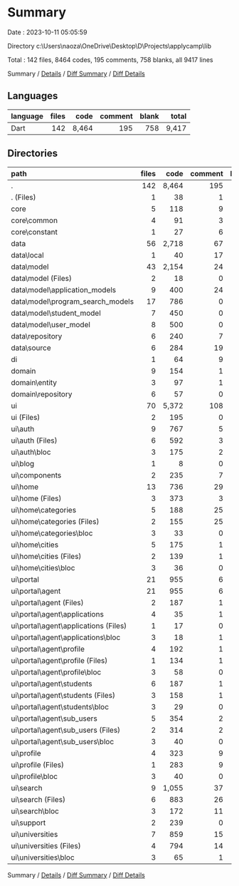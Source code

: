 # Summary

Date : 2023-10-11 05:05:59

Directory c:\\Users\\naoza\\OneDrive\\Desktop\\D\\Projects\\applycamp\\lib

Total : 142 files,  8464 codes, 195 comments, 758 blanks, all 9417 lines

Summary / [Details](details.md) / [Diff Summary](diff.md) / [Diff Details](diff-details.md)

## Languages
| language | files | code | comment | blank | total |
| :--- | ---: | ---: | ---: | ---: | ---: |
| Dart | 142 | 8,464 | 195 | 758 | 9,417 |

## Directories
| path | files | code | comment | blank | total |
| :--- | ---: | ---: | ---: | ---: | ---: |
| . | 142 | 8,464 | 195 | 758 | 9,417 |
| . (Files) | 1 | 38 | 1 | 4 | 43 |
| core | 5 | 118 | 9 | 21 | 148 |
| core\\common | 4 | 91 | 3 | 14 | 108 |
| core\\constant | 1 | 27 | 6 | 7 | 40 |
| data | 56 | 2,718 | 67 | 312 | 3,097 |
| data\\local | 1 | 40 | 17 | 17 | 74 |
| data\\model | 43 | 2,154 | 24 | 164 | 2,342 |
| data\\model (Files) | 2 | 18 | 0 | 4 | 22 |
| data\\model\\application_models | 9 | 400 | 24 | 32 | 456 |
| data\\model\\program_search_models | 17 | 786 | 0 | 73 | 859 |
| data\\model\\student_model | 7 | 450 | 0 | 24 | 474 |
| data\\model\\user_model | 8 | 500 | 0 | 31 | 531 |
| data\\repository | 6 | 240 | 7 | 59 | 306 |
| data\\source | 6 | 284 | 19 | 72 | 375 |
| di | 1 | 64 | 9 | 10 | 83 |
| domain | 9 | 154 | 1 | 15 | 170 |
| domain\\entity | 3 | 97 | 1 | 7 | 105 |
| domain\\repository | 6 | 57 | 0 | 8 | 65 |
| ui | 70 | 5,372 | 108 | 396 | 5,876 |
| ui (Files) | 2 | 195 | 0 | 14 | 209 |
| ui\\auth | 9 | 767 | 5 | 100 | 872 |
| ui\\auth (Files) | 6 | 592 | 3 | 54 | 649 |
| ui\\auth\\bloc | 3 | 175 | 2 | 46 | 223 |
| ui\\blog | 1 | 8 | 0 | 3 | 11 |
| ui\\components | 2 | 235 | 7 | 10 | 252 |
| ui\\home | 13 | 736 | 29 | 53 | 818 |
| ui\\home (Files) | 3 | 373 | 3 | 15 | 391 |
| ui\\home\\categories | 5 | 188 | 25 | 18 | 231 |
| ui\\home\\categories (Files) | 2 | 155 | 25 | 6 | 186 |
| ui\\home\\categories\\bloc | 3 | 33 | 0 | 12 | 45 |
| ui\\home\\cities | 5 | 175 | 1 | 20 | 196 |
| ui\\home\\cities (Files) | 2 | 139 | 1 | 6 | 146 |
| ui\\home\\cities\\bloc | 3 | 36 | 0 | 14 | 50 |
| ui\\portal | 21 | 955 | 6 | 95 | 1,056 |
| ui\\portal\\agent | 21 | 955 | 6 | 95 | 1,056 |
| ui\\portal\\agent (Files) | 2 | 187 | 1 | 7 | 195 |
| ui\\portal\\agent\\applications | 4 | 35 | 1 | 14 | 50 |
| ui\\portal\\agent\\applications (Files) | 1 | 17 | 0 | 3 | 20 |
| ui\\portal\\agent\\applications\\bloc | 3 | 18 | 1 | 11 | 30 |
| ui\\portal\\agent\\profile | 4 | 192 | 1 | 21 | 214 |
| ui\\portal\\agent\\profile (Files) | 1 | 134 | 1 | 4 | 139 |
| ui\\portal\\agent\\profile\\bloc | 3 | 58 | 0 | 17 | 75 |
| ui\\portal\\agent\\students | 6 | 187 | 1 | 20 | 208 |
| ui\\portal\\agent\\students (Files) | 3 | 158 | 1 | 8 | 167 |
| ui\\portal\\agent\\students\\bloc | 3 | 29 | 0 | 12 | 41 |
| ui\\portal\\agent\\sub_users | 5 | 354 | 2 | 33 | 389 |
| ui\\portal\\agent\\sub_users (Files) | 2 | 314 | 2 | 17 | 333 |
| ui\\portal\\agent\\sub_users\\bloc | 3 | 40 | 0 | 16 | 56 |
| ui\\profile | 4 | 323 | 9 | 23 | 355 |
| ui\\profile (Files) | 1 | 283 | 9 | 9 | 301 |
| ui\\profile\\bloc | 3 | 40 | 0 | 14 | 54 |
| ui\\search | 9 | 1,055 | 37 | 54 | 1,146 |
| ui\\search (Files) | 6 | 883 | 26 | 28 | 937 |
| ui\\search\\bloc | 3 | 172 | 11 | 26 | 209 |
| ui\\support | 2 | 239 | 0 | 6 | 245 |
| ui\\universities | 7 | 859 | 15 | 38 | 912 |
| ui\\universities (Files) | 4 | 794 | 14 | 16 | 824 |
| ui\\universities\\bloc | 3 | 65 | 1 | 22 | 88 |

Summary / [Details](details.md) / [Diff Summary](diff.md) / [Diff Details](diff-details.md)